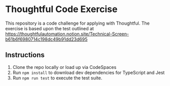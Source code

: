# Thoughtful Code Exercise

This repository is a code challenge for applying with Thoughtful.  The exercise is based upon the test outlined at https://thoughtfulautomation.notion.site/Technical-Screen-b61b6f6980714c198dc49b91dd23d695

## Instructions
1. Clone the repo locally or load up via CodeSpaces
2. Run `npm install` to download dev dependencies for TypeScript and Jest 
3. Run `npm run test` to execute the test suite. 


